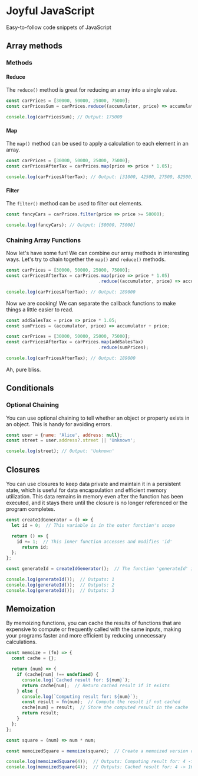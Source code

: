# Joyful JavaScript
Easy-to-follow code snippets of JavaScript

## Array methods

### Methods

#### Reduce
The `reduce()` method is great for reducing an array into a single value.

```javascript
const carPrices = [30000, 50000, 25000, 75000];
const carPricesSum = carPrices.reduce((accumulator, price) => accumulator + price);

console.log(carPricesSum); // Output: 175000
```

#### Map
The `map()` method can be used to apply a calculation to each element in an array.

```javascript
const carPrices = [30000, 50000, 25000, 75000];
const carPricesAfterTax = carPrices.map(price => price * 1.05);

console.log(carPricesAfterTax); // Output: [31000, 42500, 27500, 82500]
```

#### Filter
The `filter()` method can be used to filter out elements.

```javascript
const fancyCars = carPrices.filter(price => price >= 50000);

console.log(fancyCars); // Output: [50000, 75000]
```

### Chaining Array Functions

Now let's have some fun! We can combine our array methods in interesting ways. Let's try to chain together the `map()` and `reduce()` methods.

```javascript
const carPrices = [30000, 50000, 25000, 75000];
const carPricesAfterTax = carPrices.map(price => price * 1.05)
                                   .reduce((accumulator, price) => accumulator + price);

console.log(carPricesAfterTax); // Output: 189000
```

Now we are cooking! We can separate the callback functions to make things a little easier to read.

```javascript
const addSalesTax = price => price * 1.05;
const sumPrices = (accumulator, price) => accumulator + price;

const carPrices = [30000, 50000, 25000, 75000];
const carPricesAfterTax = carPrices.map(addSalesTax)
                                   .reduce(sumPrices);

console.log(carPricesAfterTax); // Output: 189000
```
Ah, pure bliss.

## Conditionals

### Optional Chaining

You can use optional chaining to tell whether an object or property exists in an object. This is handy for avoiding errors.

```javascript
const user = {name: 'Alice', address: null};
const street = user.address?.street || 'Unknown';

console.log(street); // Output: 'Unknown'
```

## Closures

You can use closures to keep data private and maintain it in a persistent state, which is useful for data encapsulation and efficient memory utilization. This data remains in memory even after the function has been executed, and it stays there until the closure is no longer referenced or the program completes.

```javascript
const createIdGenerator = () => {
  let id = 0;  // This variable is in the outer function's scope

  return () => {
    id += 1;  // This inner function accesses and modifies 'id'
      return id;
  };
};

const generateId = createIdGenerator();  // The function 'generateId' is a closure

console.log(generateId());  // Outputs: 1
console.log(generateId());  // Outputs: 2
console.log(generateId());  // Outputs: 3
```

## Memoization

By memoizing functions, you can cache the results of functions that are expensive to compute or frequently called with the same inputs, making your programs faster and more efficient by reducing unnecessary calculations.

```javascript
const memoize = (fn) => {
  const cache = {};

  return (num) => {
    if (cache[num] !== undefined) { 
      console.log(`Cached result for: ${num}`); 
      return cache[num];  // Return cached result if it exists
    } else {
      console.log(`Computing result for: ${num}`); 
      const result = fn(num);  // Compute the result if not cached
      cache[num] = result;  // Store the computed result in the cache
      return result;
    }
  };
};

const square = (num) => num * num;

const memoizedSquare = memoize(square);  // Create a memoized version of the square function

console.log(memoizedSquare(4));  // Outputs: Computing result for: 4 -> 16
console.log(memoizedSquare(4));  // Outputs: Cached result for: 4 -> 16
```
